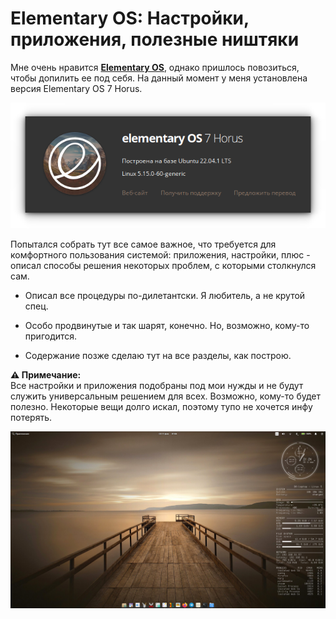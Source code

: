 # Elementary OS: Настройки, приложения, полезные ништяки

Мне очень нравится [**Elementary OS**](https://elementary.io), однако пришлось повозиться, чтобы допилить ее под себя. На данный момент у меня установлена версия Elementary OS 7 Horus.

![version](https://github.com/ded-ared/eos-all-about/blob/main/images/system.png)

Попытался собрать тут все самое важное, что требуется для комфортного пользования системой: приложения, настройки, плюс - описал способы решения некоторых проблем, с которыми столкнулся сам.

* Описал все процедуры по-дилетантски. Я любитель, а не крутой спец.

* Особо продвинутые и так шарят, конечно. Но, возможно, кому-то пригодится.

* Содержание позже сделаю тут на все разделы, как построю.

**⚠️ Примечание:**   
Все настройки и приложения подобраны под мои нужды и не будут служить универсальным решением для всех. Возможно, кому-то будет полезно. Некоторые вещи долго искал, поэтому тупо не хочется инфу потерять.

![elementary-desktop](https://github.com/ded-ared/eos-all-about/blob/main/images/elementary-desktop.png "Elementary-desktop")

